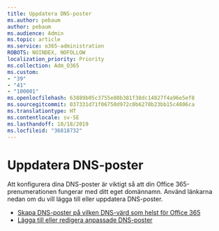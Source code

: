```yaml
---
title: Uppdatera DNS-poster
ms.author: pebaum
author: pebaum
ms.audience: Admin
ms.topic: article
ms.service: o365-administration
ROBOTS: NOINDEX, NOFOLLOW
localization_priority: Priority
ms.collection: Adm_O365
ms.custom:
- "39"
- "41"
- "100001"
ms.openlocfilehash: 63889b05c3755e80b381f38dc14827f4a96e5ef8
ms.sourcegitcommit: 037331d71f06750d972c0b6278b23bb15c4806ca
ms.translationtype: HT
ms.contentlocale: sv-SE
ms.lasthandoff: 10/18/2019
ms.locfileid: "36818732"
---
```

# <a name="update-dns-records"></a>Uppdatera DNS-poster

Att konfigurera dina DNS-poster är viktigt så att din Office 365-prenumerationen fungerar med ditt eget domännamn. Använd länkarna nedan om du vill lägga till eller uppdatera DNS-poster.
  
- [Skapa DNS-poster på vilken DNS-värd som helst för Office 365](https://docs.microsoft.com/office365/admin/get-help-with-domains/create-dns-records-at-any-dns-hosting-provider)  
- [Lägga till eller redigera anpassade DNS-poster](https://docs.microsoft.com/office365/admin/dns/add-or-edit-custom-dns-records)